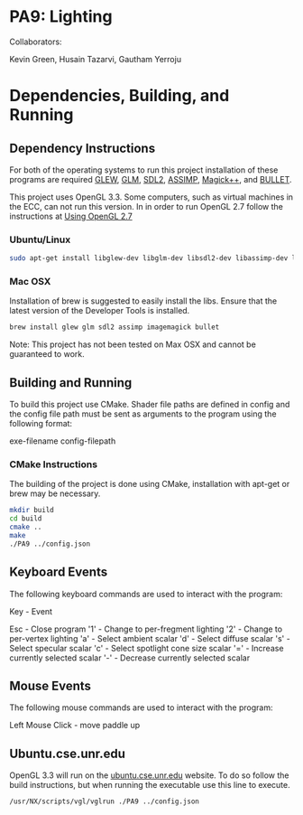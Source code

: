 # PA9: Lighting
Collaborators:

Kevin Green,
Husain Tazarvi,
Gautham Yerroju

# Dependencies, Building, and Running

## Dependency Instructions
For both of the operating systems to run this project installation of these programs are required [GLEW](http://glew.sourceforge.net/), [GLM](http://glm.g-truc.net/0.9.7/index.html), [SDL2](https://wiki.libsdl.org/Tutorials), [ASSIMP](http://www.assimp.org/lib_html/index.html), [Magick++](http://www.imagemagick.org/Magick++/), and [BULLET](http://bulletphysics.org/wordpress/).

This project uses OpenGL 3.3. Some computers, such as virtual machines in the ECC, can not run this version. In in order to run OpenGL 2.7 follow the instructions at [Using OpenGL 2.7](https://github.com/HPC-Vis/computer-graphics/wiki/Using-OpenGL-2.7)

### Ubuntu/Linux
```bash
sudo apt-get install libglew-dev libglm-dev libsdl2-dev libassimp-dev libmagick++-dev libbullet-dev
```

### Mac OSX
Installation of brew is suggested to easily install the libs. Ensure that the latest version of the Developer Tools is installed.
```bash
brew install glew glm sdl2 assimp imagemagick bullet
```
Note: This project has not been tested on Max OSX and cannot be guaranteed to work.

## Building and Running
To build this project use CMake. Shader file paths are defined in config and the config file path must be sent as arguments to the program using the following format:

exe-filename config-filepath

### CMake Instructions
The building of the project is done using CMake, installation with apt-get or brew may be necessary.

```bash
mkdir build
cd build
cmake ..
make
./PA9 ../config.json
```

## Keyboard Events
The following keyboard commands are used to interact with the program:

Key          - Event

Esc          - Close program
'1'			 - Change to per-fregment lighting
'2'			 - Change to per-vertex lighting
'a'			 - Select ambient scalar
'd'			 - Select diffuse scalar
's'			 - Select specular scalar
'c'			 - Select spotlight cone size scalar
'='			 - Increase currently selected scalar
'-'			 - Decrease currently selected scalar

## Mouse Events
The following mouse commands are used to interact with the program:

Left Mouse Click    - move paddle up


## Ubuntu.cse.unr.edu
OpenGL 3.3 will run on the [ubuntu.cse.unr.edu](https://ubuntu.cse.unr.edu/) website. To do so follow the build instructions, but when running the executable use this line to execute.
```bash
/usr/NX/scripts/vgl/vglrun ./PA9 ../config.json
```
